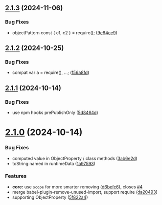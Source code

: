 <a name="2.1.3"></a>

## [2.1.3](https://github.com/shiftj18/babel-plugin-danger-remove-unused-import/compare/v2.1.2...v2.1.3) (2024-11-06)

### Bug Fixes

- objectPattern const { c1, c2 } = require(); ([9e64ce9](https://github.com/shiftj18/babel-plugin-danger-remove-unused-import/commit/9e64ce9))

<a name="2.1.2"></a>

## [2.1.2](https://github.com/shiftj18/babel-plugin-danger-remove-unused-import/compare/v2.1.1...v2.1.2) (2024-10-25)

### Bug Fixes

- compat var a = require(), ...; ([f56a8fd](https://github.com/shiftj18/babel-plugin-danger-remove-unused-import/commit/f56a8fd))

<a name="2.1.1"></a>

## [2.1.1](https://github.com/shiftj18/babel-plugin-danger-remove-unused-import/compare/v2.1.0...v2.1.1) (2024-10-14)

### Bug Fixes

- use npm hooks prePublishOnly ([5d8464d](https://github.com/shiftj18/babel-plugin-danger-remove-unused-import/commit/5d8464d))

<a name="2.1.0"></a>

# [2.1.0](https://github.com/shiftj18/babel-plugin-danger-remove-unused-import/compare/5f822a4...v2.1.0) (2024-10-14)

### Bug Fixes

- computed value in ObjectProperty / class methods ([3ab6e2d](https://github.com/shiftj18/babel-plugin-danger-remove-unused-import/commit/3ab6e2d))
- toString named in runtimeData ([1a97593](https://github.com/shiftj18/babel-plugin-danger-remove-unused-import/commit/1a97593))

### Features

- **core:** use `scope` for more smarter removing ([d6befc6](https://github.com/shiftj18/babel-plugin-danger-remove-unused-import/commit/d6befc6)), closes [#4](https://github.com/shiftj18/babel-plugin-danger-remove-unused-import/issues/4)
- merge babel-plugin-remove-unused-import, support require ([da20493](https://github.com/shiftj18/babel-plugin-danger-remove-unused-import/commit/da20493))
- supporting ObjectProperty ([5f822a4](https://github.com/shiftj18/babel-plugin-danger-remove-unused-import/commit/5f822a4))
